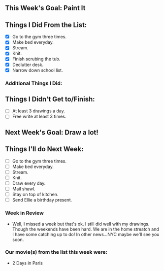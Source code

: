## This Week's Goal: Paint It

## Things I Did From the List:

- [x] Go to the gym three times.
- [x] Make bed everyday.
- [x] Stream.
- [x] Knit.
- [x] Finish scrubing the tub.
- [x] Declutter desk.
- [x] Narrow down school list.

### Additional Things I Did:

## Things I Didn't Get to/Finish:

- [ ] At least 3 drawings a day.
- [ ] Free write at least 3 times.

## Next Week's Goal: Draw a lot!

## Things I'll do Next Week:

- [ ] Go to the gym three times.
- [ ] Make bed everyday.
- [ ] Stream.
- [ ] Knit.
- [ ] Draw every day.
- [ ] Mail shawl.
- [ ] Stay on top of kitchen.
- [ ] Send Ellie a birthday present.

### Week in Review

- Well, I missed a week but that's ok. I still did well with my drawings. Though the weekends have been hard. We are in the home streatch and I have some catching up to do! In other news...NYC maybe we'll see you soon.

### Our movie(s) from the list this week were:

- 2 Days in Paris
